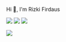  Hi 👋, I'm Rizki Firdaus
<!--<p align=center>I'm still learning to program golang and python -->

[![](https://img.shields.io/badge/-Hackerrank-2EC866?style=for-the-badge&logo=HackerRank&logoColor=white)](https://www.hackerrank.com/orangee)
[![](https://img.shields.io/badge/ringoamei10_-1DA1F2?style=for-the-badge&logo=twitter&logoColor=white)](https://twitter.com/ringoamei10_)
[![](https://img.shields.io/badge/rizkifirdaus10_-E4405F?style=for-the-badge&logo=instagram&logoColor=white)](https://www.instagram.com/rizkifirdaus10_)

[![](https://github-readme-stats.vercel.app/api?username=ringoameii&show_icons=true&theme=radical)](https://github.com/rzkfrdus/github-readme-stats)
<!--
- 🔭 I’m currently working on ...
- 🌱 I’m currently learning ...
- 👯 I’m looking to collaborate on ...
- 🤔 I’m looking for help with ...
- 💬 Ask me about ...
- 📫 How to reach me: ...
- 😄 Pronouns: ...
- ⚡ Fun fact: ...
-->
